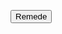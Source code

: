 <button id="remede" onclick="showMessage()">Remede</button>
<p id="result"></p>

<script>
function showMessage() {
    document.getElementById('result').innerText = "Remede clicked! Feature coming soon.";
}
</script>
